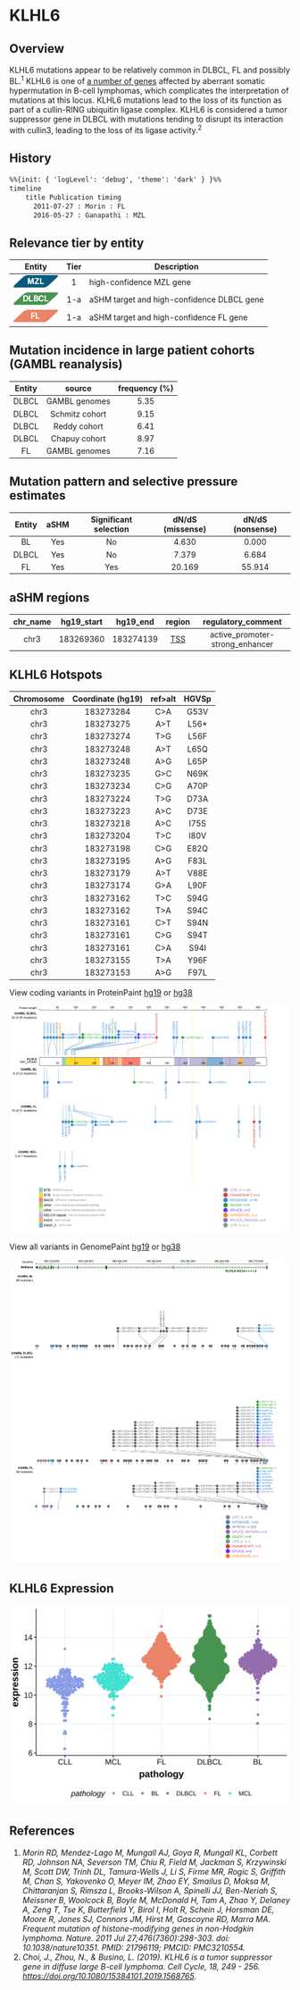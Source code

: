 # KLHL6

## Overview
KLHL6 mutations appear to be relatively common in DLBCL, FL and possibly BL.<sup>1</sup> KLHL6 is one of [a number of genes](https://github.com/morinlab/LLMPP/wiki/ashm) affected by aberrant somatic hypermutation in B-cell lymphomas, which complicates the interpretation of mutations at this locus. KLHL6 mutations lead to the loss of its function as part of a cullin-RING ubiquitin ligase complex. 
KLHL6 is considered a tumor suppressor gene in DLBCL with mutations tending to disrupt its interaction with cullin3, leading to the loss of its ligase activity.<sup>2</sup> 

## History
```mermaid
%%{init: { 'logLevel': 'debug', 'theme': 'dark' } }%%
timeline
    title Publication timing
      2011-07-27 : Morin : FL
      2016-05-27 : Ganapathi : MZL
```

## Relevance tier by entity

|Entity|Tier|Description                           |
|:------:|:----:|--------------------------------------|
|![MZL](images/icons/MZL_tier1.png)|1|high-confidence MZL gene|
|![DLBCL](images/icons/DLBCL_tier1.png) |1-a | aSHM target and high-confidence DLBCL gene            |
|![FL](images/icons/FL_tier1.png)    |1-a | aSHM target and high-confidence FL gene               |

## Mutation incidence in large patient cohorts (GAMBL reanalysis)

|Entity|source               |frequency (%)|
|:------:|:---------------------:|:-------------:|
|DLBCL |GAMBL genomes        |5.35         |
|DLBCL |Schmitz cohort       |9.15         |
|DLBCL |Reddy cohort         |6.41         |
|DLBCL |Chapuy cohort        |8.97         |
|FL    |GAMBL genomes        |7.16         |

## Mutation pattern and selective pressure estimates

|Entity|aSHM|Significant selection|dN/dS (missense)|dN/dS (nonsense)|
|:------:|:----:|:---------------------:|:----------------:|:----------------:|
|BL    |Yes |No                   | 4.630          | 0.000          |
|DLBCL |Yes |No                   | 7.379          | 6.684          |
|FL    |Yes |Yes                  |20.169          |55.914          |

## aSHM regions

|chr_name|hg19_start|hg19_end |region                                                                                     |regulatory_comment             |
|:--------:|:----------:|:---------:|:-------------------------------------------------------------------------------------------:|:-------------------------------:|
|chr3    |183269360 |183274139|[TSS](https://genome.ucsc.edu/s/rdmorin/GAMBL%20hg19?position=chr3%3A183269360%2D183274139)|active_promoter-strong_enhancer|

## KLHL6 Hotspots

| Chromosome |Coordinate (hg19) | ref>alt | HGVSp | 
 | :---:| :---: | :--: | :---: |
| chr3 | 183273284 | C>A | G53V |
| chr3 | 183273275 | A>T | L56* |
| chr3 | 183273274 | T>G | L56F |
| chr3 | 183273248 | A>T | L65Q |
| chr3 | 183273248 | A>G | L65P |
| chr3 | 183273235 | G>C | N69K |
| chr3 | 183273234 | C>G | A70P |
| chr3 | 183273224 | T>G | D73A |
| chr3 | 183273223 | A>C | D73E |
| chr3 | 183273218 | A>C | I75S |
| chr3 | 183273204 | T>C | I80V |
| chr3 | 183273198 | C>G | E82Q |
| chr3 | 183273195 | A>G | F83L |
| chr3 | 183273179 | A>T | V88E |
| chr3 | 183273174 | G>A | L90F |
| chr3 | 183273162 | T>C | S94G |
| chr3 | 183273162 | T>A | S94C |
| chr3 | 183273161 | C>T | S94N |
| chr3 | 183273161 | C>G | S94T |
| chr3 | 183273161 | C>A | S94I |
| chr3 | 183273155 | T>A | Y96F |
| chr3 | 183273153 | A>G | F97L |

View coding variants in ProteinPaint [hg19](https://morinlab.github.io/LLMPP/GAMBL/KLHL6_protein.html)  or [hg38](https://morinlab.github.io/LLMPP/GAMBL/KLHL6_protein_hg38.html)

![](images/proteinpaint/KLHL6_NM_130446.svg)

View all variants in GenomePaint [hg19](https://morinlab.github.io/LLMPP/GAMBL/KLHL6.html)  or [hg38](https://morinlab.github.io/LLMPP/GAMBL/KLHL6_hg38.html)

![](images/proteinpaint/KLHL6.svg)

## KLHL6 Expression
![](images/gene_expression/KLHL6_by_pathology.svg)
<!-- ORIGIN: morinFrequentMutationHistonemodifying2011 -->

## References
1. *Morin RD, Mendez-Lago M, Mungall AJ, Goya R, Mungall KL, Corbett RD, Johnson NA, Severson TM, Chiu R, Field M, Jackman S, Krzywinski M, Scott DW, Trinh DL, Tamura-Wells J, Li S, Firme MR, Rogic S, Griffith M, Chan S, Yakovenko O, Meyer IM, Zhao EY, Smailus D, Moksa M, Chittaranjan S, Rimsza L, Brooks-Wilson A, Spinelli JJ, Ben-Neriah S, Meissner B, Woolcock B, Boyle M, McDonald H, Tam A, Zhao Y, Delaney A, Zeng T, Tse K, Butterfield Y, Birol I, Holt R, Schein J, Horsman DE, Moore R, Jones SJ, Connors JM, Hirst M, Gascoyne RD, Marra MA. Frequent mutation of histone-modifying genes in non-Hodgkin lymphoma. Nature. 2011 Jul 27;476(7360):298-303. doi: 10.1038/nature10351. PMID: 21796119; PMCID: PMC3210554.*
2. *Choi, J., Zhou, N., & Busino, L. (2019). KLHL6 is a tumor suppressor gene in diffuse large B-cell lymphoma. Cell Cycle, 18, 249 - 256. https://doi.org/10.1080/15384101.2019.1568765.*
<!-- MZL: ganapathiGeneticLandscapeDural2016 -->
<!-- DLBCL: morinFrequentMutationHistonemodifying2011 -->
<!-- BL: paneaWholeGenomeLandscape2019 -->
<!-- FL: morinFrequentMutationHistonemodifying2011 -->
